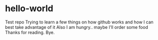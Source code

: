 # hello-world
Test repo
Trying to learn a few things on how github works and how I can best take advantage of it
Also I am hungry.. maybe I'll order some food
Thanks for reading.
Bye.
